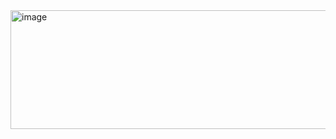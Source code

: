 <img width="600" height="190" alt="image" src="https://github.com/user-attachments/assets/c11ad87e-d8dc-40d7-b247-0e1024a4bc5a" />

